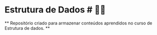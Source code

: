 # Estrutura de Dados # 👨‍🎓
** Repositório criado para armazenar conteúdos aprendidos no curso de Estrutura de dados. **
